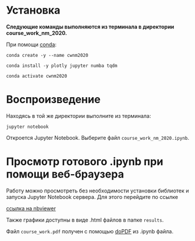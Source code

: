 # Установка

**Следующие команды выполняются из терминала в директории course\_work\_nm\_2020.**

При помощи [conda](https://www.anaconda.com/distribution/):

```shell
conda create -y --name cwnm2020

conda install -y plotly jupyter numba tqdm

conda activate cwnm2020
```

# Воспроизведение

Находясь в той же директории выполните из терминала:

```shell
jupyter notebook
```

Откроется Jupyter Notebook. Выберите файл `course_work_nm_2020.ipynb`.

# Просмотр готового .ipynb при помощи веб-браузера

Работу можно просмотреть без необходимости установки библиотек и запуска Jupyter Notebook сервера. Для этого перейдите по ссылке

[ссылка на nbviewer](asdadas)

Также графики доступны в виде .html файлов в папке `results`.

Файл `course_work.pdf` получен с помощью [doPDF](https://ru.dopdf.com/) из .ipynb файла.